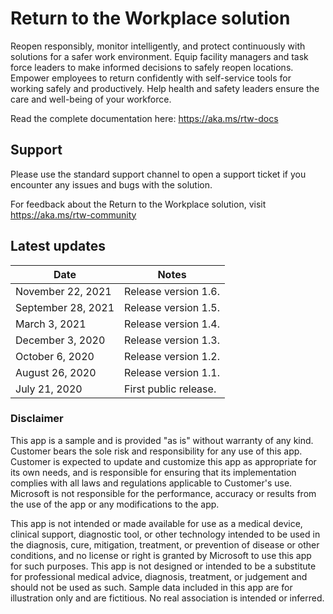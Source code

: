 # Return to the Workplace solution

Reopen responsibly, monitor intelligently, and protect continuously with solutions for a safer work environment. Equip facility managers and task force leaders to make informed decisions to safely reopen locations. Empower employees to return confidently with self-service tools for working safely and productively. Help health and safety leaders ensure the care and well-being of your workforce.

Read the complete documentation here: <https://aka.ms/rtw-docs>

## Support

Please use the standard support channel to open a support ticket if you encounter any issues and bugs with the solution.

For feedback about the Return to the Workplace solution, visit <https://aka.ms/rtw-community>

## Latest updates

|Date   | Notes  |
|---|--|
|November 22, 2021|Release version 1.6.|
|September 28, 2021|Release version 1.5.|
|March 3, 2021|Release version 1.4.|
|December 3, 2020|Release version 1.3.|
|October 6, 2020|Release version 1.2.|
|August 26, 2020|Release version 1.1.|
|July 21, 2020|First public release.|

### Disclaimer

This app is a sample and is provided "as is" without warranty of any kind.  Customer bears the sole risk and responsibility for any use of this app.  Customer is expected to update and customize this app as appropriate for its own needs, and is responsible for ensuring that its implementation complies with all laws and regulations applicable to Customer's use.  Microsoft is not responsible for the performance, accuracy or results from the use of the app or any modifications to the app.  

This app is not intended or made available for use as a medical device, clinical support, diagnostic tool, or other technology intended to be used in the diagnosis, cure, mitigation, treatment, or prevention of disease or other conditions, and no license or right is granted by Microsoft to use this app for such purposes. This app is not designed or intended to be a substitute for professional medical advice, diagnosis, treatment, or judgement and should not be used as such. Sample data included in this app are for illustration only and are fictitious.  No real association is intended or inferred. 
